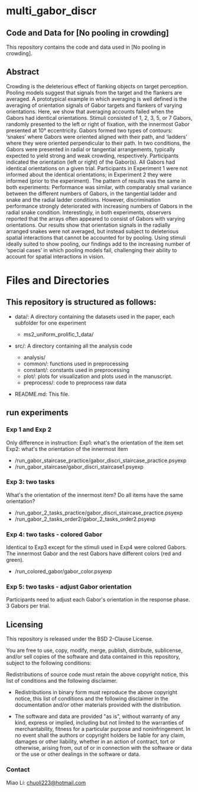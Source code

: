 # multi_gabor_discr

## Code and Data for [No pooling in crowding]
This repository contains the code and data used in [No pooling in crowding].

## Abstract

Crowding is the deleterious effect of flanking objects on target perception. Pooling models suggest that signals from the target and the flankers are averaged. A prototypical example in which averaging is well defined is the averaging of orientation signals of Gabor targets and flankers of varying orientations. Here, we show that averaging accounts failed when the Gabors had identical orientations. Stimuli consisted of 1, 2, 3, 5, or 7 Gabors, randomly presented to the left or right of fixation, with the innermost Gabor presented at 10° eccentricity. Gabors formed two types of contours: ‘snakes’ where Gabors were oriented aligned with their path, and ‘ladders’ where they were oriented perpendicular to their path. In two conditions, the Gabors were presented in radial or tangential arrangements, typically expected to yield strong and weak crowding, respectively. Participants indicated the orientation (left or right) of the Gabor(s). All Gabors had identical orientations on a given trial. Participants in Experiment 1 were not informed about the identical orientations; in Experiment 2 they were informed (prior to the experiment). The pattern of results was the same in both experiments: Performance was similar, with comparably small variance between the different numbers of Gabors, in the tangential ladder and snake and the radial ladder conditions. However, discrimination performance strongly deteriorated with increasing numbers of Gabors in the radial snake condition. Interestingly, in both experiments, observers reported that the arrays often appeared to consist of Gabors with varying orientations. Our results show that orientation signals in the radially arranged snakes were not averaged, but instead subject to deleterious spatial interactions that cannot be accounted for by pooling. Using stimuli ideally suited to show pooling, our findings add to the increasing number of ‘special cases’ in which pooling models fail, challenging their ability to account for spatial interactions in vision.

# Files and Directories

## This repository is structured as follows:

* data/: A directory containing the datasets used in the paper, each subfolder for one experiment
    * ms2_uniform_prolific_1_data/

* src/: A directory containing all the analysis code
    * analysis/
    * common/: functions used in preprocessing
    * constant/: constants used in preprocessing
    * plot/: plots for visualization and plots used in the manuscript.
    * preprocess/: code to preprocess raw data

* README.md: This file.

## run experiments

###  Exp 1 and Exp 2
Only difference in instruction:
Exp1: what's the orientation of the item set
Exp2: what's the orientation of the innermost item

* /run_gabor_staircase_practice/gabor_discri_staircase_practice.psyexp
* /run_gabor_staircase/gabor_discri_staircase1.psyexp

###  Exp 3: two tasks
What's the orientation of the innermost item?
Do all items have the same orientation?

* /run_gabor_2_tasks_practice/gabor_discri_staircase_practice.psyexp
* /run_gabor_2_tasks_order2/gabor_2_tasks_order2.psyexp

###  Exp 4: two tasks - colored Gabor
Identical to Exp3 except for the stimuli used in Exp4 were colored Gabors. The innermost Gabor and the rest Gabors have different colors (red and green).
* /run_colored_gabor/gabor_color.psyexp


###  Exp 5: two tasks - adjust Gabor orientation
Participants need to adjust each Gabor's orientation in the response phase. 3 Gabors per trial.

## Licensing

This repository is released under the BSD 2-Clause License.

You are free to use, copy, modify, merge, publish, distribute, sublicense, and/or sell copies of the software and data contained in this repository, subject to the following conditions:

Redistributions of source code must retain the above copyright notice, this list of conditions and the following disclaimer.

* Redistributions in binary form must reproduce the above copyright notice, this list of conditions and the following disclaimer in the documentation and/or other materials provided with the distribution.

* The software and data are provided "as is", without warranty of any kind, express or implied, including but not limited to the warranties of merchantability, fitness for a particular purpose and noninfringement. In no event shall the authors or copyright holders be liable for any claim, damages or other liability, whether in an action of contract, tort or otherwise, arising from, out of or in connection with the software or data or the use or other dealings in the software or data.

### Contact

Miao Li: chuoli223@hotmail.com

